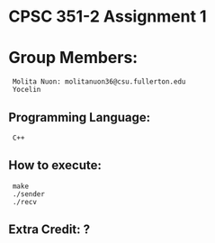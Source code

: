 # CPSC 351-2 Assignment 1 

# Group Members: 
     Molita Nuon: molitanuon36@csu.fullerton.edu
     Yocelin 

## Programming Language: 
     C++

## How to execute: 
     make 
     ./sender
     ./recv
     
## Extra Credit: ?

